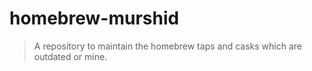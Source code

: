 # homebrew-murshid

> A repository to maintain the homebrew taps and casks which are outdated or mine.

